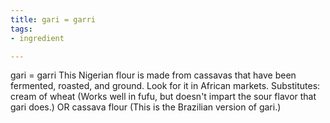 ```yaml
---
title: gari = garri
tags:
- ingredient

---
```

gari = garri This Nigerian flour is made from cassavas that have been fermented, roasted, and ground. Look for it in African markets. Substitutes: cream of wheat (Works well in fufu, but doesn't impart the sour flavor that gari does.) OR cassava flour (This is the Brazilian version of gari.)
